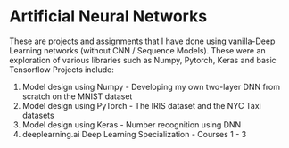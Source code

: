 # Artificial Neural Networks
These are projects and assignments that I have done using vanilla-Deep Learning networks (without CNN / Sequence Models). These were an exploration of various libraries such as Numpy, Pytorch, Keras and basic Tensorflow
 Projects include:
 1. Model design using Numpy - Developing my own two-layer DNN from scratch on the MNIST dataset
 2. Model design using PyTorch - The IRIS dataset and the NYC Taxi datasets
 3. Model design using Keras - Number recognition using DNN
 4. deeplearning.ai Deep Learning Specialization - Courses 1 - 3
